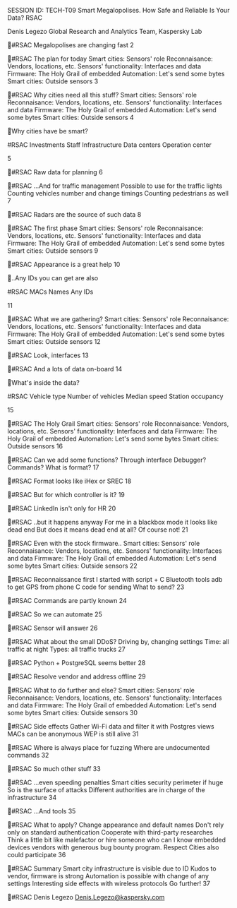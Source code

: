 SESSION ID: TECH-T09
Smart Megalopolises. How Safe and Reliable Is Your Data?
RSAC

Denis Legezo
Global Research and Analytics Team, Kaspersky Lab

#RSAC
Megalopolises are changing fast
2

#RSAC
The plan for today
 Smart cities: Sensors' role  Reconnaisance: Vendors, locations, etc.  Sensors' functionality: Interfaces and data  Firmware: The Holy Grail of embedded  Automation: Let's send some bytes  Smart cities: Outside sensors
3

#RSAC
Why cities need all this stuff?
 Smart cities: Sensors' role  Reconnaisance: Vendors, locations, etc.  Sensors' functionality: Interfaces and data  Firmware: The Holy Grail of embedded  Automation: Let's send some bytes  Smart cities: Outside sensors
4

Why cities have be smart?

#RSAC
 Investments  Staff  Infrastructure  Data centers  Operation center

5

#RSAC
Raw data for planning
6

#RSAC
...And for traffic management
 Possible to use for the traffic lights
 Counting vehicles number and change timings
 Counting pedestrians as well
7

#RSAC
Radars are the source of such data
8

#RSAC
The first phase
 Smart cities: Sensors' role  Reconnaisance: Vendors, locations, etc.  Sensors' functionality: Interfaces and data  Firmware: The Holy Grail of embedded  Automation: Let's send some bytes  Smart cities: Outside sensors
9

#RSAC
Appearance is a great help
10

..Any IDs you can get are also

#RSAC
 MACs  Names  Any IDs

11

#RSAC
What we are gathering?
 Smart cities: Sensors' role  Reconnaisance: Vendors, locations, etc.  Sensors' functionality: Interfaces and data  Firmware: The Holy Grail of embedded  Automation: Let's send some bytes  Smart cities: Outside sensors
12

#RSAC
Look, interfaces
13

#RSAC
And a lots of data on-board
14

What's inside the data?

#RSAC
 Vehicle type  Number of vehicles  Median speed  Station occupancy

15

#RSAC
The Holy Grail
 Smart cities: Sensors' role  Reconnaisance: Vendors, locations, etc.  Sensors' functionality: Interfaces and data  Firmware: The Holy Grail of embedded  Automation: Let's send some bytes  Smart cities: Outside sensors
16

#RSAC
Can we add some functions?
 Through interface  Debugger?  Commands?  What is format?
17

#RSAC
Format looks like iHex or SREC
18

#RSAC
But for which controller is it?
19

#RSAC
LinkedIn isn't only for HR
20

#RSAC
..but it happens anyway
 For me in a blackbox mode it looks like dead end  But does it means dead end at all?  Of course not!
21

#RSAC
Even with the stock firmware..
 Smart cities: Sensors' role  Reconnaisance: Vendors, locations, etc.  Sensors' functionality: Interfaces and data  Firmware: The Holy Grail of embedded  Automation: Let's send some bytes  Smart cities: Outside sensors
22

#RSAC
Reconnaissance first
 I started with script + C  Bluetooth tools  adb to get GPS from phone  C code for sending  What to send?
23

#RSAC
Commands are partly known
24

#RSAC
So we can automate
25

#RSAC
Sensor will answer
26

#RSAC
What about the small DDoS?
 Driving by, changing settings  Time: all traffic at night  Types: all traffic trucks
27

#RSAC
Python + PostgreSQL seems better
28

#RSAC
Resolve vendor and address offline
29

#RSAC
What to do further and else?
 Smart cities: Sensors' role  Reconnaisance: Vendors, locations, etc.  Sensors' functionality: Interfaces and data  Firmware: The Holy Grail of embedded  Automation: Let's send some bytes  Smart cities: Outside sensors
30

#RSAC
Side effects
 Gather Wi-Fi data and filter it with Postgres views  MACs can be anonymous  WEP is still alive
31

#RSAC
Where is always place for fuzzing
 Where are undocumented commands
32

#RSAC
So much other stuff
33

#RSAC
...even speeding penalties
 Smart cities security perimeter if huge
 So is the surface of attacks  Different authorities are in
charge of the infrastructure
34

#RSAC
...And tools
35

#RSAC
What to apply?
Change appearance and default names Don't rely only on standard authentication Cooperate with third-party researches Think a little bit like malefactor or hire someone who can I know embedded devices vendors with generous bug bounty program. Respect Cities also could participate
36

#RSAC
Summary
Smart city infrastructure is visible due to ID Kudos to vendor, firmware is strong Automation is possible with change of any settings Interesting side effects with wireless protocols Go further!
37

#RSAC
Denis Legezo
Denis.Legezo@kaspersky.com

